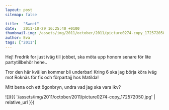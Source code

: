 ```yaml
---
layout: post
sitemap: false

title:  "Sweet"
date:   2011-10-29 16:25:40 +0100
thumbnail-img: /assets/img/2011/october/2011/picture0274-copy_172572050.jpg
author: Eva
tags: ["2011"]
---
```


Hej! Fredrik for just iväg till jobbet, ska möta upp honom senare för lite partytillbehör hehe..

Tror den här kvällen kommer bli underbar! Kring 6 ska jag börja köra iväg mot Roknäs för fix och förpartajj hos Matilda!









Mitt bena och ett ögonbryn, undra vad jag ska vara ikv?

![]({{ '/assets/img/2011/october/2011/picture0274-copy_172572050.jpg'  | relative_url }})

